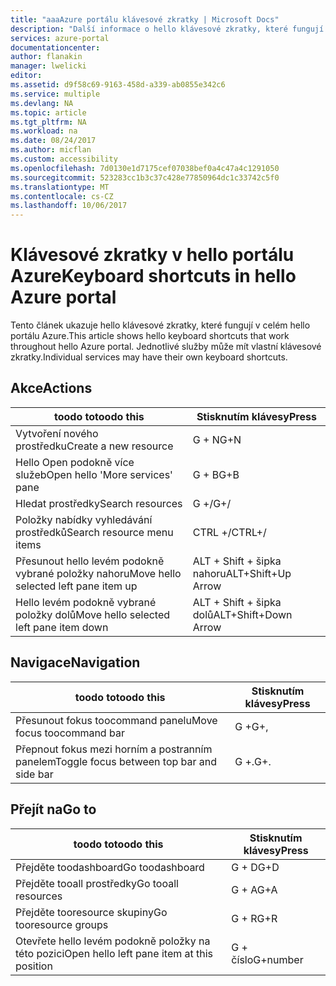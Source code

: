 ```yaml
---
title: "aaaAzure portálu klávesové zkratky | Microsoft Docs"
description: "Další informace o hello klávesové zkratky, které fungují ve hello portálu Azure."
services: azure-portal
documentationcenter: 
author: flanakin
manager: lwelicki
editor: 
ms.assetid: d9f58c69-9163-458d-a339-ab0855e342c6
ms.service: multiple
ms.devlang: NA
ms.topic: article
ms.tgt_pltfrm: NA
ms.workload: na
ms.date: 08/24/2017
ms.author: micflan
ms.custom: accessibility
ms.openlocfilehash: 7d0130e1d7175cef07038bef0a4c47a4c1291050
ms.sourcegitcommit: 523283cc1b3c37c428e77850964dc1c33742c5f0
ms.translationtype: MT
ms.contentlocale: cs-CZ
ms.lasthandoff: 10/06/2017
---
```

# <a name="keyboard-shortcuts-in-hello-azure-portal"></a><span data-ttu-id="bb5f5-103">Klávesové zkratky v hello portálu Azure</span><span class="sxs-lookup"><span data-stu-id="bb5f5-103">Keyboard shortcuts in hello Azure portal</span></span>
<span data-ttu-id="bb5f5-104">Tento článek ukazuje hello klávesové zkratky, které fungují v celém hello portálu Azure.</span><span class="sxs-lookup"><span data-stu-id="bb5f5-104">This article shows hello keyboard shortcuts that work throughout hello Azure portal.</span></span> <span data-ttu-id="bb5f5-105">Jednotlivé služby může mít vlastní klávesové zkratky.</span><span class="sxs-lookup"><span data-stu-id="bb5f5-105">Individual services may have their own keyboard shortcuts.</span></span>

## <a name="actions"></a><span data-ttu-id="bb5f5-106">Akce</span><span class="sxs-lookup"><span data-stu-id="bb5f5-106">Actions</span></span>
|<span data-ttu-id="bb5f5-107">toodo to</span><span class="sxs-lookup"><span data-stu-id="bb5f5-107">toodo this</span></span> |<span data-ttu-id="bb5f5-108">Stisknutím klávesy</span><span class="sxs-lookup"><span data-stu-id="bb5f5-108">Press</span></span> |
| --- | --- |
|<span data-ttu-id="bb5f5-109">Vytvoření nového prostředku</span><span class="sxs-lookup"><span data-stu-id="bb5f5-109">Create a new resource</span></span>|<span data-ttu-id="bb5f5-110">G + N</span><span class="sxs-lookup"><span data-stu-id="bb5f5-110">G+N</span></span>|
|<span data-ttu-id="bb5f5-111">Hello Open podokně více služeb</span><span class="sxs-lookup"><span data-stu-id="bb5f5-111">Open hello 'More services' pane</span></span>|<span data-ttu-id="bb5f5-112">G + B</span><span class="sxs-lookup"><span data-stu-id="bb5f5-112">G+B</span></span>|
|<span data-ttu-id="bb5f5-113">Hledat prostředky</span><span class="sxs-lookup"><span data-stu-id="bb5f5-113">Search resources</span></span>|<span data-ttu-id="bb5f5-114">G +/</span><span class="sxs-lookup"><span data-stu-id="bb5f5-114">G+/</span></span>| 
|<span data-ttu-id="bb5f5-115">Položky nabídky vyhledávání prostředků</span><span class="sxs-lookup"><span data-stu-id="bb5f5-115">Search resource menu items</span></span>|<span data-ttu-id="bb5f5-116">CTRL +/</span><span class="sxs-lookup"><span data-stu-id="bb5f5-116">CTRL+/</span></span> |
|<span data-ttu-id="bb5f5-117">Přesunout hello levém podokně vybrané položky nahoru</span><span class="sxs-lookup"><span data-stu-id="bb5f5-117">Move hello selected left pane item up</span></span> |<span data-ttu-id="bb5f5-118">ALT + Shift + šipka nahoru</span><span class="sxs-lookup"><span data-stu-id="bb5f5-118">ALT+Shift+Up Arrow</span></span>|
|<span data-ttu-id="bb5f5-119">Hello levém podokně vybrané položky dolů</span><span class="sxs-lookup"><span data-stu-id="bb5f5-119">Move hello selected left pane item down</span></span> |<span data-ttu-id="bb5f5-120">ALT + Shift + šipka dolů</span><span class="sxs-lookup"><span data-stu-id="bb5f5-120">ALT+Shift+Down Arrow</span></span>|

## <a name="navigation"></a><span data-ttu-id="bb5f5-121">Navigace</span><span class="sxs-lookup"><span data-stu-id="bb5f5-121">Navigation</span></span>
|<span data-ttu-id="bb5f5-122">toodo to</span><span class="sxs-lookup"><span data-stu-id="bb5f5-122">toodo this</span></span> |<span data-ttu-id="bb5f5-123">Stisknutím klávesy</span><span class="sxs-lookup"><span data-stu-id="bb5f5-123">Press</span></span> |
| --- | --- |
|<span data-ttu-id="bb5f5-124">Přesunout fokus toocommand panelu</span><span class="sxs-lookup"><span data-stu-id="bb5f5-124">Move focus toocommand bar</span></span> |<span data-ttu-id="bb5f5-125">G +</span><span class="sxs-lookup"><span data-stu-id="bb5f5-125">G+,</span></span> |
|<span data-ttu-id="bb5f5-126">Přepnout fokus mezi horním a postranním panelem</span><span class="sxs-lookup"><span data-stu-id="bb5f5-126">Toggle focus between top bar and side bar</span></span> | <span data-ttu-id="bb5f5-127">G +.</span><span class="sxs-lookup"><span data-stu-id="bb5f5-127">G+.</span></span> |

## <a name="go-to"></a><span data-ttu-id="bb5f5-128">Přejít na</span><span class="sxs-lookup"><span data-stu-id="bb5f5-128">Go to</span></span>
|<span data-ttu-id="bb5f5-129">toodo to</span><span class="sxs-lookup"><span data-stu-id="bb5f5-129">toodo this</span></span> |<span data-ttu-id="bb5f5-130">Stisknutím klávesy</span><span class="sxs-lookup"><span data-stu-id="bb5f5-130">Press</span></span> |
| --- | --- |
|<span data-ttu-id="bb5f5-131">Přejděte toodashboard</span><span class="sxs-lookup"><span data-stu-id="bb5f5-131">Go toodashboard</span></span> |<span data-ttu-id="bb5f5-132">G + D</span><span class="sxs-lookup"><span data-stu-id="bb5f5-132">G+D</span></span> |
|<span data-ttu-id="bb5f5-133">Přejděte tooall prostředky</span><span class="sxs-lookup"><span data-stu-id="bb5f5-133">Go tooall resources</span></span>|<span data-ttu-id="bb5f5-134">G + A</span><span class="sxs-lookup"><span data-stu-id="bb5f5-134">G+A</span></span> |
|<span data-ttu-id="bb5f5-135">Přejděte tooresource skupiny</span><span class="sxs-lookup"><span data-stu-id="bb5f5-135">Go tooresource groups</span></span>|<span data-ttu-id="bb5f5-136">G + R</span><span class="sxs-lookup"><span data-stu-id="bb5f5-136">G+R</span></span> |
|<span data-ttu-id="bb5f5-137">Otevřete hello levém podokně položky na této pozici</span><span class="sxs-lookup"><span data-stu-id="bb5f5-137">Open hello left pane item at this position</span></span> |<span data-ttu-id="bb5f5-138">G + číslo</span><span class="sxs-lookup"><span data-stu-id="bb5f5-138">G+number</span></span>|
